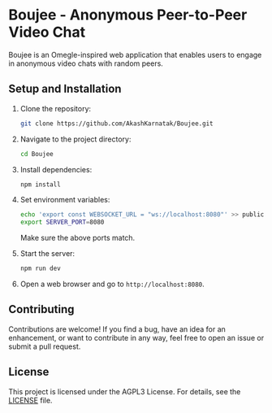 # Boujee - Anonymous Peer-to-Peer Video Chat

Boujee is an Omegle-inspired web application that enables users to engage in anonymous video chats with random peers.

## Setup and Installation

1. Clone the repository:

   ```bash
   git clone https://github.com/AkashKarnatak/Boujee.git
   ```

2. Navigate to the project directory:

   ```bash
   cd Boujee
   ```

3. Install dependencies:

   ```bash
   npm install
   ```

4. Set environment variables:

   ```bash
   echo 'export const WEBSOCKET_URL = "ws://localhost:8080"' >> public/js/env.js
   export SERVER_PORT=8080
   ```
   Make sure the above ports match.

5. Start the server:

   ```bash
   npm run dev
   ```

6. Open a web browser and go to `http://localhost:8080`.

## Contributing

Contributions are welcome! If you find a bug, have an idea for an enhancement, or want to contribute in any way, feel free to open an issue or submit a pull request.

## License

This project is licensed under the AGPL3 License. For details, see the [LICENSE](LICENSE) file.
